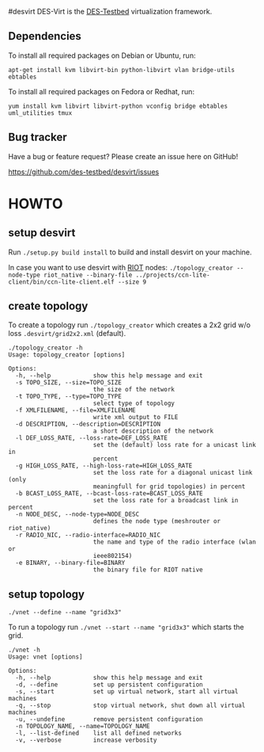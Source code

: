 #desvirt
DES-Virt is the [DES-Testbed](http://des-testbed.net/node/4) virtualization framework.

Dependencies
------------
To install all required packages on Debian or Ubuntu, run:

	apt-get install kvm libvirt-bin python-libvirt vlan bridge-utils ebtables

To install all required packages on Fedora or Redhat, run:

	yum install kvm libvirt libvirt-python vconfig bridge ebtables uml_utilities tmux

Bug tracker
-----------
Have a bug or feature request? Please create an issue here on GitHub!

https://github.com/des-testbed/desvirt/issues

HOWTO
=====

setup desvirt
-------------

Run `./setup.py build install` to build and install desvirt on your machine.

In case you want to use desvirt with [RIOT](https://github.com/RIOT-OS/RIOT) nodes: `./topology_creator --node-type riot_native --binary-file ../projects/ccn-lite-client/bin/ccn-lite-client.elf --size 9`


create topology
---------------

To create a topology run `./topology_creator` which creates a 2x2 grid w/o loss `.desvirt/grid2x2.xml` (default).

```
./topology_creator -h
Usage: topology_creator [options]

Options:
  -h, --help            show this help message and exit
  -s TOPO_SIZE, --size=TOPO_SIZE
                        the size of the network
  -t TOPO_TYPE, --type=TOPO_TYPE
                        select type of topology
  -f XMLFILENAME, --file=XMLFILENAME
                        write xml output to FILE
  -d DESCRIPTION, --description=DESCRIPTION
                        a short description of the network
  -l DEF_LOSS_RATE, --loss-rate=DEF_LOSS_RATE
                        set the (default) loss rate for a unicast link in
                        percent
  -g HIGH_LOSS_RATE, --high-loss-rate=HIGH_LOSS_RATE
                        set the loss rate for a diagonal unicast link (only
                        meaningfull for grid topologies) in percent
  -b BCAST_LOSS_RATE, --bcast-loss-rate=BCAST_LOSS_RATE
                        set the loss rate for a broadcast link in percent
  -n NODE_DESC, --node-type=NODE_DESC
                        defines the node type (meshrouter or riot_native)
  -r RADIO_NIC, --radio-interface=RADIO_NIC
                        the name and type of the radio interface (wlan or
                        ieee802154)
  -e BINARY, --binary-file=BINARY
                        the binary file for RIOT native
```

setup topology
--------------

`./vnet --define --name "grid3x3"`


To run a topology run `./vnet --start --name "grid3x3"` which starts the grid.

```
./vnet -h
Usage: vnet [options]

Options:
  -h, --help            show this help message and exit
  -d, --define          set up persistent configuration
  -s, --start           set up virtual network, start all virtual machines
  -q, --stop            stop virtual network, shut down all virtual machines
  -u, --undefine        remove persistent configuration
  -n TOPOLOGY_NAME, --name=TOPOLOGY_NAME
  -l, --list-defined    list all defined networks
  -v, --verbose         increase verbosity
```

